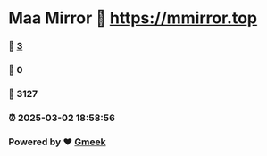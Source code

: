 # Maa Mirror :link: https://mmirror.top 
### :page_facing_up: [3](https://mmirror.top/tag.html) 
### :speech_balloon: 0 
### :hibiscus: 3127 
### :alarm_clock: 2025-03-02 18:58:56 
### Powered by :heart: [Gmeek](https://github.com/Meekdai/Gmeek)
